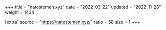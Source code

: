 +++
title = "natestemen.xyz"
date = "2022-03-22"
updated = "2022-11-28"
weight = 1434

[extra]
source = "https://natestemen.xyz/"
ratio = 58
size = 1
+++
